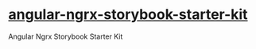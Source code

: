 # [angular-ngrx-storybook-starter-kit](https://github.com/wahid-racheh/angular-ngrx-storybook-starter-kit)

Angular Ngrx Storybook Starter Kit
